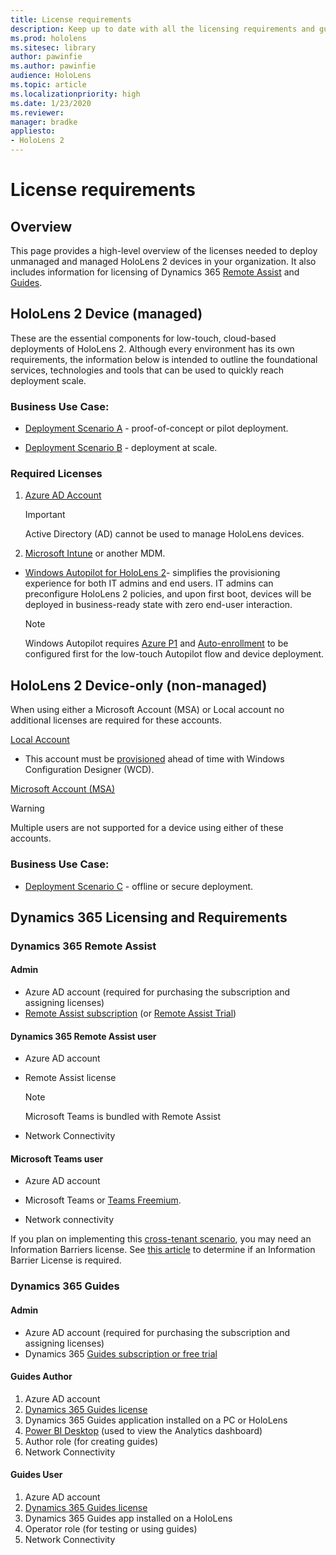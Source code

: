 ```yaml
---
title: License requirements
description: Keep up to date with all the licensing requirements and guidelines you need for mobile device management, HoloLens, and Remote Assist.
ms.prod: hololens
ms.sitesec: library
author: pawinfie
ms.author: pawinfie
audience: HoloLens
ms.topic: article
ms.localizationpriority: high
ms.date: 1/23/2020
ms.reviewer: 
manager: bradke
appliesto:
- HoloLens 2
---
```


# License requirements

## Overview
This page provides a high-level overview of the licenses needed to deploy unmanaged and managed HoloLens 2 devices in your organization. It also includes information for licensing of Dynamics 365 [Remote Assist](#dynamics-365-remote-assist) and [Guides](#dynamics-365-guides).

## HoloLens 2 Device (managed)

These are the essential components for low-touch, cloud-based deployments of HoloLens 2. Although every environment has its own requirements, the information below is intended to outline the foundational services, technologies and tools that can be used to quickly reach deployment scale.

### Business Use Case: 

- [Deployment Scenario A](hololens-requirements.md#scenario-a-deploy-to-cloud-connected-devices) - proof-of-concept or pilot deployment.

- [Deployment Scenario B](hololens-requirements.md#scenario-b-deploy-inside-your-organizations-network) - deployment at scale.

### Required Licenses

1. [Azure AD Account](https://docs.microsoft.com/azure/active-directory/)

    > [!IMPORTANT]
    > Active Directory (AD) cannot be used to manage HoloLens devices.

2. [Microsoft Intune](https://docs.microsoft.com/mem/intune/fundamentals/what-is-intune) or another MDM.
- [Windows Autopilot for HoloLens 2](hololens2-autopilot.md)- simplifies the provisioning experience for both IT admins and end users. IT admins can preconfigure HoloLens 2 policies, and upon first boot, devices will be deployed in business-ready state with zero end-user interaction. 

  > [!NOTE]
  > Windows Autopilot requires [Azure P1](https://docs.microsoft.com/azure/active-directory/fundamentals/active-directory-whatis) and [Auto-enrollment](https://docs.microsoft.com/mem/intune/enrollment/windows-enroll#enable-windows-10-automatic-enrollment) to be configured first for the low-touch Autopilot flow and device deployment. 

## HoloLens 2 Device-only (non-managed)

When using either a Microsoft Account (MSA) or Local account no additional licenses are required for these accounts.

[Local Account](https://docs.microsoft.com/windows/security/identity-protection/access-control/local-accounts)

- This account must be [provisioned](hololens-provisioning.md#provisioning-package-hololens-wizard) ahead of time with Windows Configuration Designer (WCD).

[Microsoft Account (MSA)](https://docs.microsoft.com/windows/security/identity-protection/access-control/microsoft-accounts)

> [!WARNING]
> Multiple users are not supported for a device using either of these accounts.

### Business Use Case: 

- [Deployment Scenario C](hololens-requirements.md#scenario-c-deploy-in-secure-offline-environment) - offline or secure deployment.
 
## Dynamics 365 Licensing and Requirements

### Dynamics 365 Remote Assist 

#### Admin

- Azure AD account (required for purchasing the subscription and assigning licenses)
- [Remote Assist subscription](https://docs.microsoft.com/dynamics365/mixed-reality/remote-assist/buy-and-deploy-remote-assist) (or [Remote Assist Trial](https://docs.microsoft.com/dynamics365/mixed-reality/remote-assist/try-remote-assist))
    
#### Dynamics 365 Remote Assist user

- Azure AD account

- Remote Assist license 

  > [!NOTE]
  > Microsoft Teams is bundled with Remote Assist

- Network Connectivity

#### Microsoft Teams user

- Azure AD account

- Microsoft Teams or [Teams Freemium](https://products.office.com/microsoft-teams/free).

- Network connectivity

If you plan on implementing this [cross-tenant scenario](https://docs.microsoft.com/dynamics365/mixed-reality/remote-assist/cross-tenant-overview#scenario-2-leasing-services-to-other-tenants), you may need an Information Barriers license. See [this article](https://docs.microsoft.com/dynamics365/mixed-reality/remote-assist/cross-tenant-licensing-implementation#step-1-determine-if-information-barriers-are-necessary) to determine if an Information Barrier License is required.

### Dynamics 365 Guides 

#### Admin

- Azure AD account (required for purchasing the subscription and assigning licenses)
- Dynamics 365 [Guides subscription or free trial](https://docs.microsoft.com/dynamics365/mixed-reality/guides/setup-step-one)

#### Guides Author

1. Azure AD account
1. [Dynamics 365 Guides license](/dynamics365/mixed-reality/guides/requirements)
1. Dynamics 365 Guides application installed on a PC or HoloLens
1. [Power BI Desktop](https://powerbi.microsoft.com/desktop/) (used to view the Analytics dashboard)
1. Author role (for creating guides)
1. Network Connectivity

#### Guides User

1. Azure AD account
1. [Dynamics 365 Guides license](/dynamics365/mixed-reality/guides/requirements)
1. Dynamics 365 Guides app installed on a HoloLens
1. Operator role (for testing or using guides)
1. Network Connectivity

